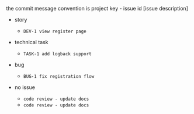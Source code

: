 the commit message convention is project key - issue id [issue description]

- story
    - `DEV-1 view register page`

- technical task
    - `TASK-1 add logback support`

- bug
    - `BUG-1 fix registration flow`

- no issue
    - `code review - update docs`
    - `code review - update docs`
